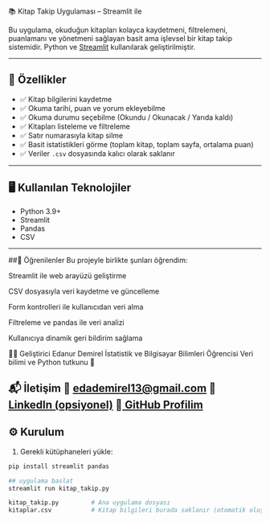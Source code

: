 📚 Kitap Takip Uygulaması – Streamlit ile

Bu uygulama, okuduğun kitapları kolayca kaydetmeni, filtrelemeni, puanlamanı ve yönetmeni sağlayan basit ama işlevsel bir kitap takip sistemidir. Python ve [Streamlit](https://streamlit.io/) kullanılarak geliştirilmiştir.

---

## 🚀 Özellikler

- ✅ Kitap bilgilerini kaydetme
- ✅ Okuma tarihi, puan ve yorum ekleyebilme
- ✅ Okuma durumu seçebilme (Okundu / Okunacak / Yarıda kaldı)
- ✅ Kitapları listeleme ve filtreleme
- ✅ Satır numarasıyla kitap silme
- ✅ Basit istatistikleri görme (toplam kitap, toplam sayfa, ortalama puan)
- ✅ Veriler `.csv` dosyasında kalıcı olarak saklanır

---

## 🖥️ Kullanılan Teknolojiler

- Python 3.9+
- Streamlit
- Pandas
- CSV


---

##🧠 Öğrenilenler
Bu projeyle birlikte şunları öğrendim:

Streamlit ile web arayüzü geliştirme

CSV dosyasıyla veri kaydetme ve güncelleme

Form kontrolleri ile kullanıcıdan veri alma

Filtreleme ve pandas ile veri analizi

Kullanıcıya dinamik geri bildirim sağlama

👩‍💻 Geliştirici
Edanur Demirel
İstatistik ve Bilgisayar Bilimleri Öğrencisi
Veri bilimi ve Python tutkunu 💖

📬 İletişim
📧 edademirel13@gmail.com
🔗 [LinkedIn (opsiyonel)](https://www.linkedin.com/in/edanur-demirel-b00644250/)
🔗[ GitHub Profilim](https://github.com/22eda)
---

## ⚙️ Kurulum

1. Gerekli kütüphaneleri yükle:

```bash
pip install streamlit pandas

## uygulama baslat
streamlit run kitap_takip.py

kitap_takip.py         # Ana uygulama dosyası
kitaplar.csv           # Kitap bilgileri burada saklanır (otomatik oluşur)

